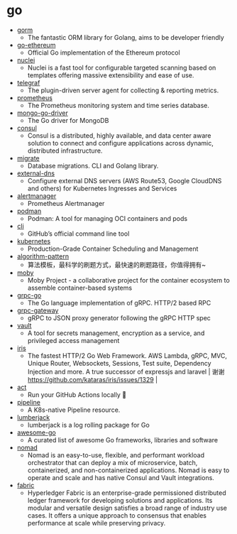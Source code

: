 # go
- [gorm](https://github.com/go-gorm/gorm)
  - The fantastic ORM library for Golang, aims to be developer friendly
- [go-ethereum](https://github.com/ethereum/go-ethereum)
  - Official Go implementation of the Ethereum protocol
- [nuclei](https://github.com/projectdiscovery/nuclei)
  - Nuclei is a fast tool for configurable targeted scanning based on templates offering massive extensibility and ease of use.
- [telegraf](https://github.com/influxdata/telegraf)
  - The plugin-driven server agent for collecting & reporting metrics.
- [prometheus](https://github.com/prometheus/prometheus)
  - The Prometheus monitoring system and time series database.
- [mongo-go-driver](https://github.com/mongodb/mongo-go-driver)
  - The Go driver for MongoDB
- [consul](https://github.com/hashicorp/consul)
  - Consul is a distributed, highly available, and data center aware solution to connect and configure applications across dynamic, distributed infrastructure.
- [migrate](https://github.com/golang-migrate/migrate)
  - Database migrations. CLI and Golang library.
- [external-dns](https://github.com/kubernetes-sigs/external-dns)
  - Configure external DNS servers (AWS Route53, Google CloudDNS and others) for Kubernetes Ingresses and Services
- [alertmanager](https://github.com/prometheus/alertmanager)
  - Prometheus Alertmanager
- [podman](https://github.com/containers/podman)
  - Podman: A tool for managing OCI containers and pods
- [cli](https://github.com/cli/cli)
  - GitHub’s official command line tool
- [kubernetes](https://github.com/kubernetes/kubernetes)
  - Production-Grade Container Scheduling and Management
- [algorithm-pattern](https://github.com/greyireland/algorithm-pattern)
  - 算法模板，最科学的刷题方式，最快速的刷题路径，你值得拥有~
- [moby](https://github.com/moby/moby)
  - Moby Project - a collaborative project for the container ecosystem to assemble container-based systems
- [grpc-go](https://github.com/grpc/grpc-go)
  - The Go language implementation of gRPC. HTTP/2 based RPC
- [grpc-gateway](https://github.com/grpc-ecosystem/grpc-gateway)
  - gRPC to JSON proxy generator following the gRPC HTTP spec
- [vault](https://github.com/hashicorp/vault)
  - A tool for secrets management, encryption as a service, and privileged access management
- [iris](https://github.com/kataras/iris)
  - The fastest HTTP/2 Go Web Framework. AWS Lambda, gRPC, MVC, Unique Router, Websockets, Sessions, Test suite, Dependency Injection and more. A true successor of expressjs and laravel | 谢谢 https://github.com/kataras/iris/issues/1329 |
- [act](https://github.com/nektos/act)
  - Run your GitHub Actions locally 🚀
- [pipeline](https://github.com/tektoncd/pipeline)
  - A K8s-native Pipeline resource.
- [lumberjack](https://github.com/natefinch/lumberjack)
  - lumberjack is a log rolling package for Go
- [awesome-go](https://github.com/avelino/awesome-go)
  - A curated list of awesome Go frameworks, libraries and software
- [nomad](https://github.com/hashicorp/nomad)
  - Nomad is an easy-to-use, flexible, and performant workload orchestrator that can deploy a mix of microservice, batch, containerized, and non-containerized applications. Nomad is easy to operate and scale and has native Consul and Vault integrations.
- [fabric](https://github.com/hyperledger/fabric)
  - Hyperledger Fabric is an enterprise-grade permissioned distributed ledger framework for developing solutions and applications. Its modular and versatile design satisfies a broad range of industry use cases. It offers a unique approach to consensus that enables performance at scale while preserving privacy.
